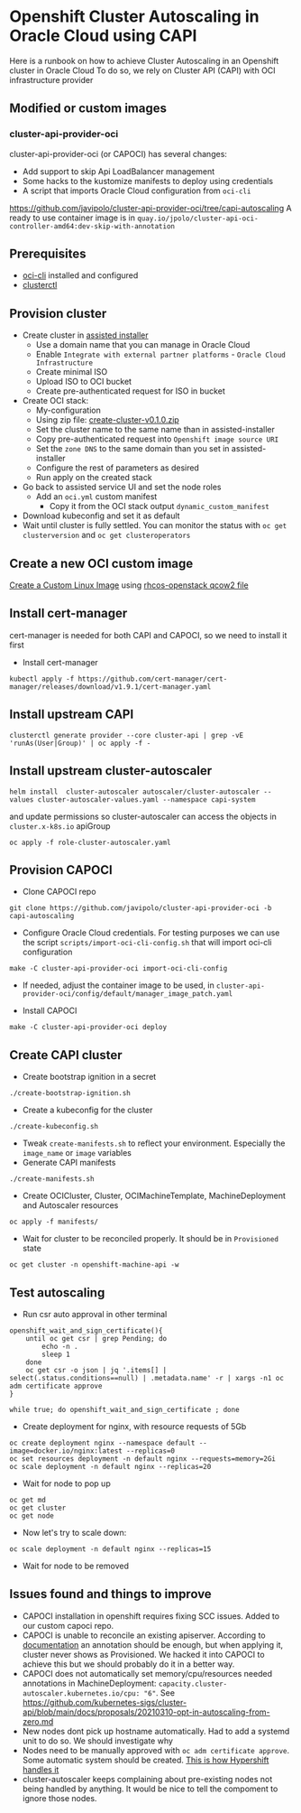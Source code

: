 # Openshift Cluster Autoscaling in Oracle Cloud using CAPI

Here is a runbook on how to achieve Cluster Autoscaling in an Openshift cluster in Oracle Cloud
To do so, we rely on Cluster API (CAPI) with OCI infrastructure provider

## Modified or custom images

### cluster-api-provider-oci
cluster-api-provider-oci (or CAPOCI) has several changes:
- Add support to skip Api LoadBalancer management
- Some hacks to the kustomize manifests to deploy using credentials
- A script that imports Oracle Cloud configuration from `oci-cli`

https://github.com/javipolo/cluster-api-provider-oci/tree/capi-autoscaling
A ready to use container image is in `quay.io/jpolo/cluster-api-oci-controller-amd64:dev-skip-with-annotation`

## Prerequisites

- [oci-cli](https://github.com/oracle/oci-cli) installed and configured
- [clusterctl](https://cluster-api.sigs.k8s.io/user/quick-start#install-clusterctl)

## Provision cluster

- Create cluster in [assisted installer](https://console.redhat.com/openshift/assisted-installer)
    - Use a domain name that you can manage in Oracle Cloud
    - Enable `Integrate with external partner platforms` - `Oracle Cloud Infrastructure`
    - Create minimal ISO
    - Upload ISO to OCI bucket
    - Create pre-authenticated request for ISO in bucket
- Create OCI stack:
    - My-configuration
    - Using zip file: [create-cluster-v0.1.0.zip](https://github.com/dfoster-oracle/oci-openshift/releases/)
    - Set the cluster name to the same name than in assisted-installer
    - Copy pre-authenticated request into `Openshift image source URI`
    - Set the `zone DNS` to the same domain than you set in assisted-installer
    - Configure the rest of parameters as desired
    - Run apply on the created stack
- Go back to assisted service UI and set the node roles
    - Add an `oci.yml` custom manifest
        - Copy it from the OCI stack output `dynamic_custom_manifest`
- Download kubeconfig and set it as default
- Wait until cluster is fully settled. You can monitor the status with `oc get clusterversion` and `oc get clusteroperators`

## Create a new OCI custom image
  [Create a Custom Linux Image](https://docs.public.oneportal.content.oci.oraclecloud.com/en-us/iaas/compute-cloud-at-customer/topics/images/importing-custom-linux-imges.htm) using [rhcos-openstack qcow2 file](https://mirror.openshift.com/pub/openshift-v4/x86_64/dependencies/rhcos/4.18/latest/rhcos-4.18.1-x86_64-openstack.x86_64.qcow2.gz)

## Install cert-manager
cert-manager is needed for both CAPI and CAPOCI, so we need to install it first

- Install cert-manager
```
kubectl apply -f https://github.com/cert-manager/cert-manager/releases/download/v1.9.1/cert-manager.yaml
```

## Install upstream CAPI

```
clusterctl generate provider --core cluster-api | grep -vE 'runAs(User|Group)' | oc apply -f -
```

## Install upstream cluster-autoscaler

```
helm install  cluster-autoscaler autoscaler/cluster-autoscaler --values cluster-autoscaler-values.yaml --namespace capi-system
```

and update permissions so cluster-autoscaler can access the objects in `cluster.x-k8s.io` apiGroup
```
oc apply -f role-cluster-autoscaler.yaml
```

## Provision CAPOCI

- Clone CAPOCI repo
```
git clone https://github.com/javipolo/cluster-api-provider-oci -b capi-autoscaling
```

- Configure Oracle Cloud credentials. For testing purposes we can use the script `scripts/import-oci-cli-config.sh` that will import oci-cli
  configuration
```
make -C cluster-api-provider-oci import-oci-cli-config
```

- If needed, adjust the container image to be used, in `cluster-api-provider-oci/config/default/manager_image_patch.yaml`

- Install CAPOCI
```
make -C cluster-api-provider-oci deploy
```

## Create CAPI cluster

- Create bootstrap ignition in a secret
```
./create-bootstrap-ignition.sh
```

- Create a kubeconfig for the cluster
```
./create-kubeconfig.sh
```

- Tweak `create-manifests.sh` to reflect your environment. Especially the `image_name` or `image` variables
- Generate CAPI manifests
```
./create-manifests.sh
```

- Create OCICluster, Cluster, OCIMachineTemplate, MachineDeployment and Autoscaler resources
```
oc apply -f manifests/
```

- Wait for cluster to be reconciled properly. It should be in `Provisioned` state
```
oc get cluster -n openshift-machine-api -w
```


## Test autoscaling
- Run csr auto approval in other terminal
```
openshift_wait_and_sign_certificate(){
    until oc get csr | grep Pending; do
        echo -n .
        sleep 1
    done
    oc get csr -o json | jq '.items[] | select(.status.conditions==null) | .metadata.name' -r | xargs -n1 oc adm certificate approve
}

while true; do openshift_wait_and_sign_certificate ; done
```

- Create deployment for nginx, with resource requests of 5Gb
```
oc create deployment nginx --namespace default --image=docker.io/nginx:latest --replicas=0
oc set resources deployment -n default nginx --requests=memory=2Gi
oc scale deployment -n default nginx --replicas=20
```

- Wait for node to pop up
```
oc get md
oc get cluster
oc get node
```

- Now let's try to scale down:
```
oc scale deployment -n default nginx --replicas=15
```

- Wait for node to be removed

## Issues found and things to improve
- CAPOCI installation in openshift requires fixing SCC issues. Added to our custom capoci repo.
- CAPOCI is unable to reconcile an existing apiserver. According to [documentation](https://oracle.github.io/cluster-api-provider-oci/gs/externally-managed-cluster-infrastructure.html#example-ocicluster-spec-with-external-infrastructure) an annotation should be enough, but when applying it, cluster never shows as Provisioned. We hacked it into CAPOCI to achieve this but we should probably do it in a better way.
- CAPOCI does not automatically set memory/cpu/resources needed annotations in MachineDeployment: `capacity.cluster-autoscaler.kubernetes.io/cpu: "6"`. See https://github.com/kubernetes-sigs/cluster-api/blob/main/docs/proposals/20210310-opt-in-autoscaling-from-zero.md
- New nodes dont pick up hostname automatically. Had to add a systemd unit to do so. We should investigate why
- Nodes need to be manually approved with `oc adm certificate approve`. Some automatic system should be created. [This is how Hypershift handles it](https://github.com/openshift/hypershift/pull/5349)
- cluster-autoscaler keeps complaining about pre-existing nodes not being handled by anything. It would be nice to tell the compoment to ignore those nodes.
